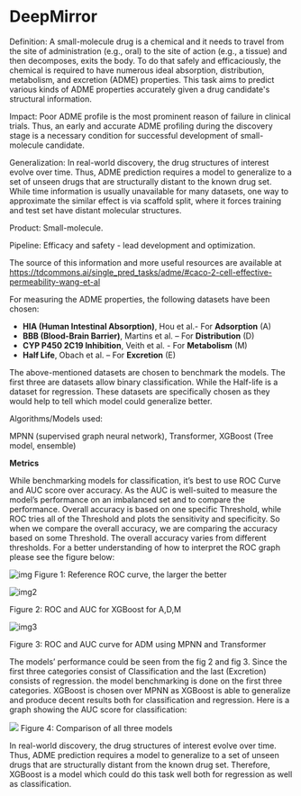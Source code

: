 # DeepMirror

Definition: A small-molecule drug is a chemical and it needs to travel from the site of administration (e.g., oral) to the site of action (e.g., a tissue) and then decomposes, exits the body. To do that safely and efficaciously, the chemical is required to have numerous ideal absorption, distribution, metabolism, and excretion (ADME) properties. This task aims to predict various kinds of ADME properties accurately given a drug candidate's structural information.

Impact: Poor ADME profile is the most prominent reason of failure in clinical trials. Thus, an early and accurate ADME profiling during the discovery stage is a necessary condition for successful development of small-molecule candidate.

Generalization: In real-world discovery, the drug structures of interest evolve over time. Thus, ADME prediction requires a model to generalize to a set of unseen drugs that are structurally distant to the known drug set. While time information is usually unavailable for many datasets, one way to approximate the similar effect is via scaffold split, where it forces training and test set have distant molecular structures.

Product: Small-molecule.

Pipeline: Efficacy and safety - lead development and optimization.

The source of this information and more useful resources are available at https://tdcommons.ai/single_pred_tasks/adme/#caco-2-cell-effective-permeability-wang-et-al



For measuring the ADME properties, the following datasets have been chosen:
+	**HIA (Human Intestinal Absorption)**, Hou et al.- For **Adsorption** (A)
+	**BBB (Blood-Brain Barrier)**, Martins et al. – For **Distribution** (D)
+	**CYP P450 2C19 Inhibition**, Veith et al. -  For **Metabolism** (M)
+	**Half Life**, Obach et al. – For **Excretion** (E)

The above-mentioned datasets are chosen to benchmark the models. The first three are datasets allow binary classification. While the Half-life is a dataset for regression. These datasets are specifically chosen as they would help to tell which model could generalize better.

Algorithms/Models used:

MPNN (supervised graph neural network),
Transformer, 
 XGBoost (Tree model, ensemble)


**Metrics**

While benchmarking models for classification, it’s best to use ROC Curve and AUC score over accuracy. As the AUC is well-suited to measure the model’s performance on an imbalanced set and to compare the performance.  Overall accuracy is based on one specific Threshold, while ROC tries all of the Threshold and plots the sensitivity and specificity. So when we compare the overall accuracy, we are comparing the accuracy based on some Threshold. The overall accuracy varies from different thresholds.
For a better understanding of how to interpret the ROC graph please see the figure below:
 
![img](https://github.com/KA0335/DeepMirror/blob/main/chugh_metric_accuracy_auc_2.png)
Figure 1: Reference ROC curve, the larger the better



![img2](https://github.com/KA0335/DeepMirror/blob/main/Transformer_BBB_Martins.png)

Figure 2: ROC and AUC for XGBoost for A,D,M




![img3](https://github.com/KA0335/DeepMirror/blob/main/roc-auc.jpg)

Figure 3: ROC and AUC curve for ADM using MPNN and Transformer


The models’ performance could be seen from the fig 2 and fig 3. 
Since the first three categories consist of Classification and the last (Excretion) consists of regression. the model benchmarking is done on the first three categories. 
XGBoost is chosen over MPNN as XGBoost is able to generalize and produce decent results both for classification and regression.
 Here is a graph showing the AUC score for classification: 
 
 
![](https://github.com/KA0335/DeepMirror/blob/main/Comparison.png)
Figure 4: Comparison of all three models

In real-world discovery, the drug structures of interest evolve over time. Thus, ADME prediction requires a model to generalize to a set of unseen drugs that are structurally distant from the known drug set. Therefore, XGBoost is a model which could do this task well both for regression as well as classification. 

